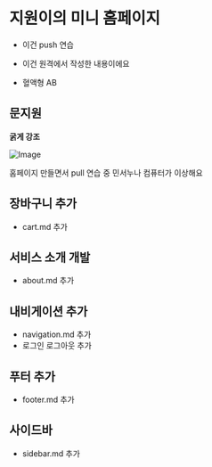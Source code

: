 # 지원이의 미니 홈페이지

- 이건 push 연습

- 이건 원격에서 작성한 내용이에요

- 혈액형 AB

## 문지원

**굵게 강조**

![Image](https://github.com/user-attachments/assets/8136d4a3-4b94-4c43-b7d1-6e503882c6c2)



홈페이지 만들면서 pull 연습 중
민서누나 컴퓨터가 이상해요

## 장바구니 추가
- cart.md 추가
## 서비스 소개 개발
- about.md 추가
## 내비게이션 추가
- navigation.md 추가
- 로그인 로그아웃 추가
## 푸터 추가
- footer.md 추가
## 사이드바
- sidebar.md 추가
